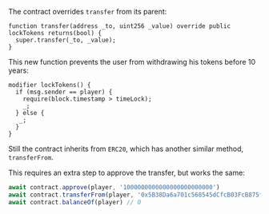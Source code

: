 The contract overrides `transfer` from its parent:

```solidity
function transfer(address _to, uint256 _value) override public lockTokens returns(bool) {
  super.transfer(_to, _value);
}
```

This new function prevents the user from withdrawing his tokens before 10 years:

```solidity
modifier lockTokens() {
  if (msg.sender == player) {
    require(block.timestamp > timeLock);
    _;
  } else {
   _;
  }
}
```

Still the contract inherits from `ERC20`, which has another similar method, `transferFrom`.

This requires an extra step to approve the transfer, but works the same:

```js
await contract.approve(player, '1000000000000000000000000')
await contract.transferFrom(player, '0x5B38Da6a701c568545dCfcB03FcB875f56beddC4', '1000000000000000000000000')
await contract.balanceOf(player) // 0
```
